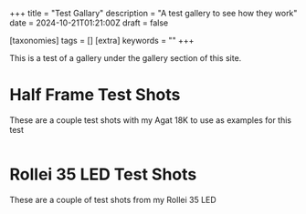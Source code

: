 +++
title = "Test Gallary"
description = "A test gallery to see how they work"
date = 2024-10-21T01:21:00Z
draft = false

[taxonomies]
tags = []
[extra]
keywords = ""
+++

<link rel="stylesheet" href="https://cdnjs.cloudflare.com/ajax/libs/photoswipe/5.4.4/photoswipe.css">

This is a test of a gallery under the gallery section of this site.

# Half Frame Test Shots

These are a couple test shots with my Agat 18K to use as examples for this test

<script type="module">
import PhotoSwipeLightbox from 'https://cdnjs.cloudflare.com/ajax/libs/photoswipe/5.4.4/photoswipe-lightbox.esm.js';
import PhotoSwipe from 'https://cdnjs.cloudflare.com/ajax/libs/photoswipe/5.4.4/photoswipe.esm.js'
const lightbox_a = new PhotoSwipeLightbox({
  gallery: '#gallery_a',
  children: 'a',
  showHideAnimationType: 'zoom',
  pswpModule: PhotoSwipe
});
const lightbox_b = new PhotoSwipeLightbox({
  gallery: '#gallery_b',
  children: 'a',
  showHideAnimationType: 'zoom',
  pswpModule: PhotoSwipe
});
lightbox_a.init();
lightbox_b.init();
</script>

<div class="pswp-gallery" id="gallery_a" style="grid-gap: 10px;display: grid;grid-template-columns: 1fr 1fr;position: relative;width: 100%">
    <a href="./img/IMG_0248.JPG"
        data-pswp-width="4000" 
        data-pswp-height="2822"
        target="_blank">
        <img src="./img/IMG_0248.JPG" alt="" />
    </a>
    <a href="./img/IMG_0247.JPG"
        data-pswp-width="4000" 
        data-pswp-height="2827"
        target="_blank">
        <img src="./img/IMG_0247.JPG" alt=""/>
    </a>
</div>

# Rollei 35 LED Test Shots

These are a couple of test shots from my Rollei 35 LED 

<div class="pswp-gallery" id="gallery_b" style="grid-gap: 10px;display: grid;grid-template-columns: 1fr 1fr;position: relative;width: 100%">
    <a href="./img/IMG_0252.JPG"
        data-pswp-width="6000" 
        data-pswp-height="4000"
        target="_blank">
        <img src="./img/IMG_0252.JPG" alt="" />
    </a>
    <a href="./img/IMG_0253.JPG"
        data-pswp-width="6000" 
        data-pswp-height="4000"
        target="_blank">
        <img src="./img/IMG_0253.JPG" alt=""/>
    </a>
</div>
